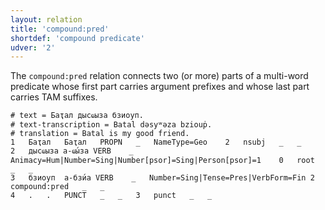 ```yaml
---
layout: relation
title: 'compound:pred'
shortdef: 'compound predicate'
udver: '2'
---
```


The `compound:pred` relation connects two (or more) parts of a multi-word predicate whose first part carries argument prefixes and whose last part carries TAM suffixes.

~~~ conllu
# text = Баҭал дысҩыза бзиоуп.
# text-transcription = Batal dəsyʷəza bziouṗ.
# translation = Batal is my good friend.
1	Баҭал	Баҭал	PROPN	_	NameType=Geo	2	nsubj	_	_
2	дысҩыза	а-ҩы́за	VERB	_	Animacy=Hum|Number=Sing|Number[psor]=Sing|Person[psor]=1	0	root	_	_
3	бзиоуп	а-бзи́а	VERB	_	Number=Sing|Tense=Pres|VerbForm=Fin	2	compound:pred	_	_
4	.	.	PUNCT	_	_	3	punct	_	_

~~~

